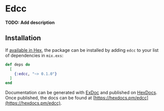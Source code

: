 # Edcc

**TODO: Add description**

## Installation

If [available in Hex](https://hex.pm/docs/publish), the package can be installed
by adding `edcc` to your list of dependencies in `mix.exs`:

```elixir
def deps do
  [
    {:edcc, "~> 0.1.0"}
  ]
end
```

Documentation can be generated with [ExDoc](https://github.com/elixir-lang/ex_doc)
and published on [HexDocs](https://hexdocs.pm). Once published, the docs can
be found at [https://hexdocs.pm/edcc](https://hexdocs.pm/edcc).

